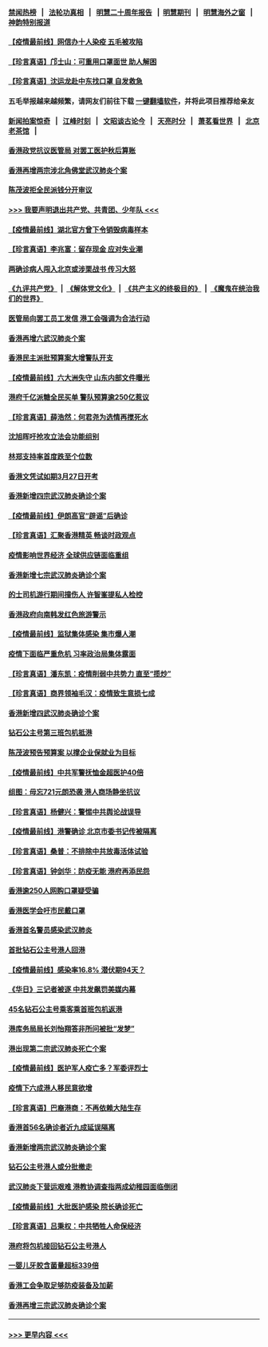 #### [禁闻热榜](热点新闻.md?=0)  &nbsp;&nbsp;|&nbsp;&nbsp; [法轮功真相](https://github.com/gfw-breaker/truth/blob/master/README.md?=0) &nbsp;&nbsp;|&nbsp;&nbsp; [明慧二十周年报告](https://github.com/gfw-breaker/mh-reports/blob/master/README.md?=0) &nbsp;&nbsp;|&nbsp;&nbsp;[明慧期刊](https://github.com/gfw-breaker/mh-qikan) &nbsp;&nbsp;|&nbsp;&nbsp; [明慧海外之窗](https://github.com/gfw-breaker/mh-news/blob/master/README.md?=0) &nbsp;&nbsp;|&nbsp;&nbsp; [神韵特别报道](https://github.com/gfw-breaker/mh-news/blob/master/shenyun.md?=0)
#### [【疫情最前线】网信办十人染疫 五毛被攻陷](../pages/nsc415/n11903757.md?t=03010102) 
#### [【珍言真语】邝士山：可重用口罩面世 助人解困](../pages/nsc415/n11903875.md?t=03010102) 
#### [【珍言真语】沈运龙赴中东找口罩 自发救急](../pages/nsc415/n11903291.md?t=03010102) 
#### 五毛举报越来越频繁，请网友们前往下载 [一键翻墙软件](https://github.com/gfw-breaker/ssr-accounts)，并将此项目推荐给亲友
#### [新闻拍案惊奇](https://github.com/gfw-breaker/banned-news/blob/master/pages/link4.md) &nbsp;&nbsp;|&nbsp;&nbsp; [江峰时刻](https://github.com/gfw-breaker/banned-news/blob/master/pages/link4.md) &nbsp;&nbsp;|&nbsp;&nbsp; [文昭谈古论今](https://github.com/gfw-breaker/banned-news/blob/master/pages/link4.md) &nbsp;&nbsp;|&nbsp;&nbsp; [天亮时分](https://github.com/gfw-breaker/banned-news/blob/master/pages/link4.md) &nbsp;&nbsp;|&nbsp;&nbsp; [萧茗看世界](https://github.com/gfw-breaker/banned-news/blob/master/pages/link4.md) &nbsp;&nbsp;|&nbsp;&nbsp; [北京老茶馆](https://github.com/gfw-breaker/banned-news/blob/master/pages/link4.md) &nbsp;&nbsp;|&nbsp;&nbsp; 
#### [香港政党抗议医管局 对罢工医护秋后算账](../pages/nsc415/n11901746.md?t=03010102) 
#### [香港再增两宗涉北角佛堂武汉肺炎个案](../pages/nsc415/n11901737.md?t=03010102) 
#### [陈茂波拒全民派钱分开审议](../pages/nsc415/n11901672.md?t=03010102) 
#### [>>> 我要声明退出共产党、共青团、少年队 <<<](https://github.com/begood0513/goodnews/blob/master/quit/letter.md) 
#### [【疫情最前线】湖北官方曾下令销毁病毒样本](../pages/nsc415/n11901518.md?t=03010102) 
#### [【珍言真语】李兆富：留存现金 应对失业潮](../pages/nsc415/n11901448.md?t=03010102) 
#### [两确诊病人闯入北京或涉栗战书 传习大怒](../pages/nsc415/n11901180.md?t=03010102) 
#### [《九评共产党》](https://github.com/begood0513/9ping.md/blob/master/README.md) &nbsp;|&nbsp; [《解体党文化》](../../../../jtdwh.md/blob/master/README.md)  &nbsp;|&nbsp; [《共产主义的终极目的》](../../../../gczydzjmd.md/blob/master/README.md) &nbsp;|&nbsp; [《魔鬼在统治我们的世界》](../../../../mgztzwmdsj.md/blob/master/README.md) 
#### [医管局向罢工员工发信 港工会强调为合法行动](../pages/nsc415/n11898870.md?t=03010102) 
#### [香港再增六武汉肺炎个案](../pages/nsc415/n11898843.md?t=03010102) 
#### [香港民主派批预算案大增警队开支](../pages/nsc415/n11898813.md?t=03010102) 
#### [【疫情最前线】六大洲失守 山东内部文件曝光](../pages/nsc415/n11898455.md?t=03010102) 
#### [港府千亿派糖全民买单 警队预算逾250亿惹议](../pages/nsc415/n11898608.md?t=03010102) 
#### [【珍言真语】薛浩然：何君尧为选情再搅死水](../pages/nsc415/n11898269.md?t=03010102) 
#### [沈旭晖吁抢攻立法会功能组别](../pages/nsc415/n11896084.md?t=03010102) 
#### [林郑支持率首度跌至个位数](../pages/nsc415/n11896058.md?t=03010102) 
#### [香港文凭试如期3月27日开考](../pages/nsc415/n11896055.md?t=03010102) 
#### [香港新增四宗武汉肺炎确诊个案](../pages/nsc415/n11896040.md?t=03010102) 
#### [【疫情最前线】伊朗高官“辟谣”后确诊](../pages/nsc415/n11895902.md?t=03010102) 
#### [【珍言真语】汇聚香港精英 畅谈时政观点](../pages/nsc415/n11895733.md?t=03010102) 
#### [疫情影响世界经济 全球供应链面临重组](../pages/nsc415/n11895634.md?t=03010102) 
#### [香港新增七宗武汉肺炎确诊个案](../pages/nsc415/n11893498.md?t=03010102) 
#### [的士司机游行期间撞伤人 许智峯提私人检控](../pages/nsc415/n11893483.md?t=03010102) 
#### [香港政府向南韩发红色旅游警示](../pages/nsc415/n11893398.md?t=03010102) 
#### [【疫情最前线】监狱集体感染 集市爆人潮](../pages/nsc415/n11893181.md?t=03010102) 
#### [疫情下面临严重危机  习率政治局集体露面](../pages/nsc415/n11893305.md?t=03010102) 
#### [【珍言真语】潘东凯：疫情削弱中共势力 直至“揽炒”](../pages/nsc415/n11892866.md?t=03010102) 
#### [【珍言真语】商界领袖毛汉：疫情致生意损七成](../pages/nsc415/n11890348.md?t=03010102) 
#### [香港新增四武汉肺炎确诊个案](../pages/nsc415/n11890610.md?t=03010102) 
#### [钻石公主号第三班包机抵港](../pages/nsc415/n11890645.md?t=03010102) 
#### [陈茂波预告预算案 以撑企业保就业为目标](../pages/nsc415/n11890574.md?t=03010102) 
#### [【疫情最前线】中共军警抚恤金超医护40倍](../pages/nsc415/n11890458.md?t=03010102) 
#### [组图：毋忘721元朗恐袭 港人商场静坐抗议](../pages/nsc415/n11876882.md?t=03010102) 
#### [【珍言真语】杨健兴：警惕中共舆论战误导](../pages/nsc415/n11888131.md?t=03010102) 
#### [【疫情最前线】港警确诊 北京市委书记传被隔离](../pages/nsc415/n11886872.md?t=03010102) 
#### [【珍言真语】桑普：不排除中共放毒活体试验](../pages/nsc415/n11886832.md?t=03010102) 
#### [【珍言真语】钟剑华：防疫无能 港府再添民怨](../pages/nsc415/n11884504.md?t=03010102) 
#### [香港逾250人网购口罩疑受骗](../pages/nsc415/n11884388.md?t=03010102) 
#### [香港医学会吁市民戴口罩](../pages/nsc415/n11884367.md?t=03010102) 
#### [香港首名警员感染武汉肺炎](../pages/nsc415/n11884357.md?t=03010102) 
#### [首批钻石公主号港人回港](../pages/nsc415/n11884333.md?t=03010102) 
#### [【疫情最前线】感染率16.8% 潜伏期94天？](../pages/nsc415/n11884256.md?t=03010102) 
#### [《华日》三记者被逐 中共发飙罚美媒内幕](../pages/nsc415/n11884184.md?t=03010102) 
#### [45名钻石公主号乘客乘首班包机返港](../pages/nsc415/n11881770.md?t=03010102) 
#### [港库务局局长刘怡翔答非所问被批“发梦”](../pages/nsc415/n11881752.md?t=03010102) 
#### [港出现第二宗武汉肺炎死亡个案](../pages/nsc415/n11881736.md?t=03010102) 
#### [【疫情最前线】医护军人疫亡多？军委评烈士](../pages/nsc415/n11881655.md?t=03010102) 
#### [疫情下六成港人移民意欲增](../pages/nsc415/n11881699.md?t=03010102) 
#### [【珍言真语】巴裔港商：不再依赖大陆生存](../pages/nsc415/n11881126.md?t=03010102) 
#### [香港首56名确诊者近九成延误隔离](../pages/nsc415/n11879079.md?t=03010102) 
#### [香港新增两宗武汉肺炎确诊个案](../pages/nsc415/n11879064.md?t=03010102) 
#### [钻石公主号港人或分批撤走](../pages/nsc415/n11879029.md?t=03010102) 
#### [武汉肺炎下营运艰难 港教协调查指两成幼稚园面临倒闭](../pages/nsc415/n11878989.md?t=03010102) 
#### [【疫情最前线】大批医护感染 院长确诊死亡](../pages/nsc415/n11878595.md?t=03010102) 
#### [【珍言真语】吕秉权：中共牺牲人命保经济](../pages/nsc415/n11878390.md?t=03010102) 
#### [港府将包机接回钻石公主号港人](../pages/nsc415/n11876352.md?t=03010102) 
#### [一婴儿牙胶含菌量超标339倍](../pages/nsc415/n11876336.md?t=03010102) 
#### [香港工会争取足够防疫装备及加薪](../pages/nsc415/n11876313.md?t=03010102) 
#### [香港再增三宗武汉肺炎确诊个案](../pages/nsc415/n11876297.md?t=03010102) 

----
#### [ >>> 更早内容 <<< ](../indexes/nsc415-earlier.md)
